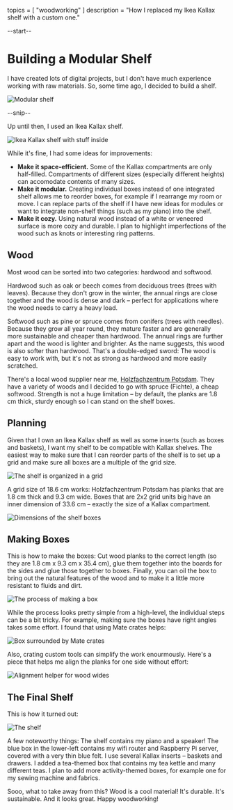 topics = [ "woodworking" ]
description = "How I replaced my Ikea Kallax shelf with a custom one."

--start--

# Building a Modular Shelf

I have created lots of digital projects, but I don't have much experience working with raw materials.
So, some time ago, I decided to build a shelf.

![Modular shelf](files/shelf.webp)

--snip--

Up until then, I used an Ikea Kallax shelf.

![Ikea Kallax shelf with stuff inside](files/kallax.webp)

While it's fine, I had some ideas for improvements:

- **Make it space-efficient.**
  Some of the Kallax compartments are only half-filled.
  Compartments of different sizes (especially different heights) can accomodate contents of many sizes.
- **Make it modular.**
  Creating individual boxes instead of one integrated shelf allows me to reorder boxes, for example if I rearrange my room or move.
  I can replace parts of the shelf if I have new ideas for modules or want to integrate non-shelf things (such as my piano) into the shelf.
- **Make it cozy.**
  Using natural wood instead of a white or veneered surface is more cozy and durable.
  I plan to highlight imperfections of the wood such as knots or interesting ring patterns.

## Wood

Most wood can be sorted into two categories: hardwood and softwood.

Hardwood such as oak or beech comes from deciduous trees (trees with leaves).
Because they don't grow in the winter, the annual rings are close together and the wood is dense and dark – perfect for applications where the wood needs to carry a heavy load.

Softwood such as pine or spruce comes from conifers (trees with needles).
Because they grow all year round, they mature faster and are generally more sustainable and cheaper than hardwood.
The annual rings are further apart and the wood is lighter and brighter.
As the name suggests, this wood is also softer than hardwood.
That's a double-edged sword: The wood is easy to work with, but it's not as strong as hardwood and more easily scratched.

There's a local wood supplier near me, [Holzfachzentrum Potsdam](https://www.holzfachzentrumpotsdam.de/).
They have a variety of woods and I decided to go with spruce (Fichte), a cheap softwood.
Strength is not a huge limitation – by default, the planks are 1.8 cm thick, sturdy enough so I can stand on the shelf boxes.

## Planning

Given that I own an Ikea Kallax shelf as well as some inserts (such as boxes and baskets), I want my shelf to be compatible with Kallax shelves.
The easiest way to make sure that I can reorder parts of the shelf is to set up a grid and make sure all boxes are a multiple of the grid size.

![The shelf is organized in a grid](files/shelf-grid.webp)

A grid size of 18.6 cm works:
Holzfachzentrum Potsdam has planks that are 1.8 cm thick and 9.3 cm wide.
Boxes that are 2x2 grid units big have an inner dimension of 33.6 cm – exactly the size of a Kallax compartment.

![Dimensions of the shelf boxes](files/shelf-dimensions.webp)

## Making Boxes

This is how to make the boxes:
Cut wood planks to the correct length (so they are 1.8 cm x 9.3 cm x 35.4 cm), glue them together into the boards for the sides and glue those together to boxes.
Finally, you can oil the box to bring out the natural features of the wood and to make it a little more resistant to fluids and dirt.

![The process of making a box](files/shelf-process.webp)

While the process looks pretty simple from a high-level, the individual steps can be a bit tricky.
For example, making sure the boxes have right angles takes some effort.
I found that using Mate crates helps:

![Box surrounded by Mate crates](files/shelf-mate.webp)

Also, crating custom tools can simplify the work enourmously.
Here's a piece that helps me align the planks for one side without effort:

![Alignment helper for wood wides](files/shelf-alignment-helper.webp)

## The Final Shelf

This is how it turned out:

![The shelf](files/shelf-photo.webp)

A few noteworthy things:
The shelf contains my piano and a speaker!
The blue box in the lower-left contains my wifi router and Raspberry Pi server, covered with a very thin blue felt.
I use several Kallax inserts – baskets and drawers.
I added a tea-themed box that contains my tea kettle and many different teas.
I plan to add more activity-themed boxes, for example one for my sewing machine and fabrics.

Sooo, what to take away from this?
Wood is a cool material!
It's durable.
It's sustainable.
And it looks great.
Happy woodworking!
